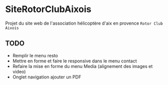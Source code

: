 SiteRotorClubAixois
===================
Projet du site web de l'association hélicoptère d'aix en provence ``Rotor Club Aixois``

TODO
----
- Remplir le menu resto
- Mettre en forme et faire le responsive dans le menu contact
- Refaire la mise en forme du menu Media (alignement des images et video)
- Onglet navigation ajouter un PDF
